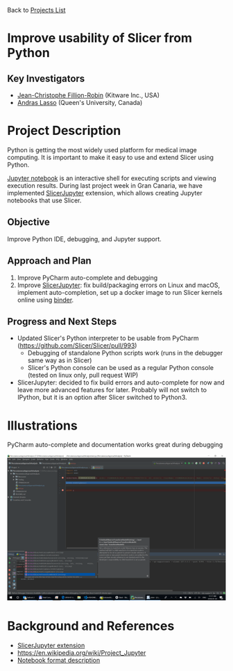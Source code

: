 Back to [Projects List](../../README.md#ProjectsList)

# Improve usability of Slicer from Python

## Key Investigators

- [Jean-Christophe Fillion-Robin](https://www.kitware.com/jean-christophe-fillion-robin/) (Kitware Inc., USA)
- [Andras Lasso](https://github.com/lassoan) (Queen's University, Canada)

# Project Description

Python is getting the most widely used platform for medical image computing. It is important to make it easy to use and extend Slicer using Python.

[Jupyter notebook](https://en.wikipedia.org/wiki/IPython) is an interactive shell for executing scripts and viewing execution results. During last project week in Gran Canaria, we have implemented [SlicerJupyter](https://github.com/Slicer/SlicerJupyter) extension, which allows creating Jupyter notebooks that use Slicer. 

## Objective

Improve Python IDE, debugging, and Jupyter support.

## Approach and Plan

1. Improve PyCharm auto-complete and debugging
1. Improve [SlicerJupyter](https://github.com/Slicer/SlicerJupyter): fix build/packaging errors on Linux and macOS, implement auto-completion, set up a docker image to run Slicer kernels online using [binder](https://mybinder.org/).

## Progress and Next Steps

- Updated Slicer's Python interpreter to be usable from PyCharm (https://github.com/Slicer/Slicer/pull/993)
  - Debugging of standalone Python scripts work (runs in the debugger same way as in Slicer)
  - Slicer's Python console can be used as a regular Python console (tested on linux only, pull request WIP)
- SlicerJupyter: decided to fix build errors and auto-complete for now and leave more advanced features for later. Probably will not switch to IPython, but it is an option after Slicer switched to Python3.

# Illustrations

PyCharm auto-complete and documentation works great during debugging

![PyCharmAutoComplete](PyCharmAutoComplete.png)

# Background and References

- [SlicerJupyter extension](https://github.com/Slicer/SlicerJupyter)
- https://en.wikipedia.org/wiki/Project_Jupyter
- [Notebook format description](http://nbformat.readthedocs.io/en/latest/format_description.html)
